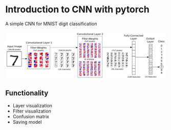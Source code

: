 # Introduction to CNN with pytorch

A simple CNN for MNIST digit classification

<img src="https://github.com/ahme0307/pytorch/blob/master/network_flowchart.png" alt="Your image title" width="950"/>


## Functionality

- Layer visualization
- Filter visualization
- Confusion matrix
- Saving model
